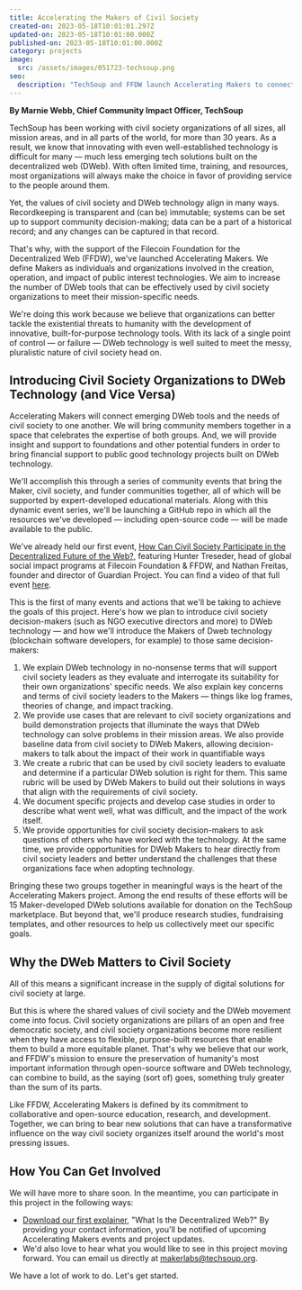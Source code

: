 ```yaml
---
title: Accelerating the Makers of Civil Society
created-on: 2023-05-18T10:01:01.297Z
updated-on: 2023-05-18T10:01:00.000Z
published-on: 2023-05-18T10:01:00.000Z
category: projects
image:
  src: /assets/images/051723-techsoup.png
seo:
  description: "TechSoup and FFDW launch Accelerating Makers to connect civil society with DWeb technology, fostering innovation and building tools for public good through community events and resources."
---
```


**By Marnie Webb, Chief Community Impact Officer, TechSoup**

TechSoup has been working with civil society organizations of all sizes, all mission areas, and in all parts of the world, for more than 30 years. As a result, we know that innovating with even well-established technology is difficult for many — much less emerging tech solutions built on the decentralized web (DWeb). With often limited time, training, and resources, most organizations will always make the choice in favor of providing service to the people around them.

Yet, the values of civil society and DWeb technology align in many ways. Recordkeeping is transparent and (can be) immutable; systems can be set up to support community decision-making; data can be a part of a historical record; and any changes can be captured in that record.

That's why, with the support of the Filecoin Foundation for the Decentralized Web (FFDW), we've launched Accelerating Makers. We define Makers as individuals and organizations involved in the creation, operation, and impact of public interest technologies. We aim to increase the number of DWeb tools that can be effectively used by civil society organizations to meet their mission-specific needs.

We're doing this work because we believe that organizations can better tackle the existential threats to humanity with the development of innovative, built-for-purpose technology tools. With its lack of a single point of control — or failure — DWeb technology is well suited to meet the messy, pluralistic nature of civil society head on.

## Introducing Civil Society Organizations to DWeb Technology (and Vice Versa)

Accelerating Makers will connect emerging DWeb tools and the needs of civil society to one another. We will bring community members together in a space that celebrates the expertise of both groups. And, we will provide insight and support to foundations and other potential funders in order to bring financial support to public good technology projects built on DWeb technology.

We'll accomplish this through a series of community events that bring the Maker, civil society, and funder communities together, all of which will be supported by expert-developed educational materials. Along with this dynamic event series, we'll be launching a GitHub repo in which all the resources we've developed — including open-source code — will be made available to the public.

We've already held our first event, [How Can Civil Society Participate in the Decentralized Future of the Web?](https://www.youtube.com/watch?v=biI1sR859xE), featuring Hunter Treseder, head of global social impact programs at Filecoin Foundation & FFDW, and Nathan Freitas, founder and director of Guardian Project. You can find a video of that full event [here](https://www.youtube.com/watch?v=biI1sR859xE).

This is the first of many events and actions that we'll be taking to achieve the goals of this project. Here's how we plan to introduce civil society decision-makers (such as NGO executive directors and more) to DWeb technology — and how we'll introduce the Makers of Dweb technology (blockchain software developers, for example) to those same decision-makers:

1. We explain DWeb technology in no-nonsense terms that will support civil society leaders as they evaluate and interrogate its suitability for their own organizations' specific needs. We also explain key concerns and terms of civil society leaders to the Makers — things like log frames, theories of change, and impact tracking.
2. We provide use cases that are relevant to civil society organizations and build demonstration projects that illuminate the ways that DWeb technology can solve problems in their mission areas. We also provide baseline data from civil society to DWeb Makers, allowing decision-makers to talk about the impact of their work in quantifiable ways
3. We create a rubric that can be used by civil society leaders to evaluate and determine if a particular DWeb solution is right for them. This same rubric will be used by DWeb Makers to build out their solutions in ways that align with the requirements of civil society.
4. We document specific projects and develop case studies in order to describe what went well, what was difficult, and the impact of the work itself.
5. We provide opportunities for civil society decision-makers to ask questions of others who have worked with the technology. At the same time, we provide opportunities for DWeb Makers to hear directly from civil society leaders and better understand the challenges that these organizations face when adopting technology.

Bringing these two groups together in meaningful ways is the heart of the Accelerating Makers project. Among the end results of these efforts will be 15 Maker-developed DWeb solutions available for donation on the TechSoup marketplace. But beyond that, we'll produce research studies, fundraising templates, and other resources to help us collectively meet our specific goals.

## Why the DWeb Matters to Civil Society

All of this means a significant increase in the supply of digital solutions for civil society at large.

But this is where the shared values of civil society and the DWeb movement come into focus. Civil society organizations are pillars of an open and free democratic society, and civil society organizations become more resilient when they have access to flexible, purpose-built resources that enable them to build a more equitable planet. That's why we believe that our work, and FFDW's mission to ensure the preservation of humanity's most important information through open-source software and DWeb technology, can combine to build, as the saying (sort of) goes, something truly greater than the sum of its parts.

Like FFDW, Accelerating Makers is defined by its commitment to collaborative and open-source education, research, and development. Together, we can bring to bear new solutions that can have a transformative influence on the way civil society organizes itself around the world's most pressing issues.

## How You Can Get Involved

We will have more to share soon. In the meantime, you can participate in this project in the following ways:

- [Download our first explainer](https://page.techsoup.org/explainer-what-is-the-decentralized-web), "What Is the Decentralized Web?" By providing your contact information, you'll be notified of upcoming Accelerating Makers events and project updates.
- We'd also love to hear what you would like to see in this project moving forward. You can email us directly at [makerlabs@techsoup.org](mailto:makerlabs@techsoup.org).

We have a lot of work to do. Let's get started.
